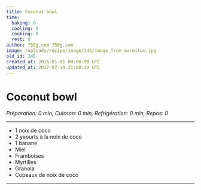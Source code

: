 ```yaml
---
title: Coconut bowl
time:
  baking: 0
  cooling: 0
  cooking: 0
  rest: 0
author: 750g.com 750g.com
image: /uploads/recipe/image/345/image_from_marmiton.jpg
old_id: 345
created_at: 2016-01-01 00:00:00 UTC
updated_at: 2017-07-14 21:08:29 UTC
---
```


# Coconut bowl

_Préparation: 0 min, Cuisson: 0 min, Refrigération: 0 min, Repos: 0_

---

- 1 noix de coco
- 2 yaourts à la noix de coco
- 1 banane
- Miel
- Framboises
- Myrtilles
- Granola
- Copeaux de noix de coco

---
